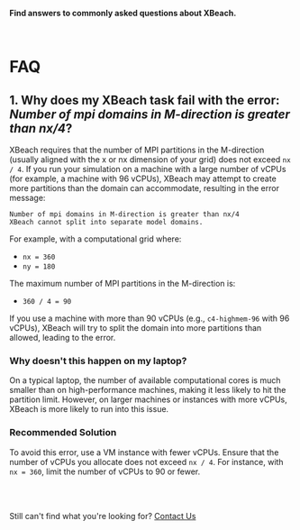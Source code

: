 **Find answers to commonly asked questions about XBeach.**

<br>

# FAQ

## 1. Why does my XBeach task fail with the error: *Number of mpi domains in M-direction is greater than nx/4*?
XBeach requires that the number of MPI partitions in the M-direction (usually aligned with the x or nx 
dimension of your grid) does not exceed `nx / 4`. If you run your simulation on a machine with a large 
number of vCPUs (for example, a machine with 96 vCPUs), XBeach may attempt to create more partitions 
than the domain can accommodate, resulting in the error message:

```
Number of mpi domains in M-direction is greater than nx/4
XBeach cannot split into separate model domains.
```

For example, with a computational grid where:
- `nx = 360`
- `ny = 180`

The maximum number of MPI partitions in the M-direction is:
- `360 / 4 = 90`

If you use a machine with more than 90 vCPUs (e.g., `c4-highmem-96` with 96 vCPUs), XBeach will try to split the domain into more partitions than allowed, leading to the error.

### Why doesn't this happen on my laptop?
On a typical laptop, the number of available computational cores is much smaller than on high-performance machines, making it less likely to hit the partition limit. However, on larger machines or instances with more vCPUs, XBeach is more likely to run into this issue.

### Recommended Solution
To avoid this error, use a VM instance with fewer vCPUs. Ensure that the number of vCPUs you allocate does not exceed `nx / 4`. For instance, with `nx = 360`, limit the number of vCPUs to 90 or fewer.

<br>
<br>

Still can't find what you're looking for? [Contact Us](mailto:support@inductiva.ai)
